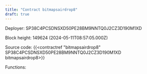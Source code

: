 ```yaml
---
title: "Contract bitmapsairdrop8"
draft: true
---
```

Deployer: SP38C4PCSDNSXD50PE28BM9NNTQ0J2CZ3D190M1XD


 



Block height: 149624 (2024-05-11T08:57:05.000Z)

Source code: {{<contractref "bitmapsairdrop8" SP38C4PCSDNSXD50PE28BM9NNTQ0J2CZ3D190M1XD bitmapsairdrop8>}}

Functions:


